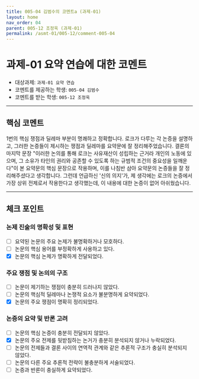 ```yaml
---
title: 005-04 김범수의 코멘트a (과제-01) 
layout: home
nav_order: 04
parent: 005-12 조정욱 (과제-01)
permalink: /asmt-01/005-12/comment-005-04
---
```


# 과제-01 요약 연습에 대한 코멘트

- 대상과제: `과제-01 요약 연습`
- 코멘트를 제공하는 학생: `005-04 김범수` 
- 코멘트를 받는 학생: `005-12 조정욱` 

---

## 핵심 코멘트

1번의 핵심 쟁점과 딜레마 부분이 명쾌하고 정확합니다. 로크가 다루는 각 논증을 설명하고, 그러한 논증들이 제시하는 쟁점과 딜레마를 요약문에 잘 정리해주었습니다. 결론의 마지막 문장 "이러한 논의를 통해 로크는 사유재산이 성립하는 근거라 개인의 노동에 있으며, 그 소유가 타인의 권리와 공존할 수 있도록 하는 규범적 조건의 중요성을 일깨운다"이 본 요약문의 핵심 문장으로 작용하며, 이를 나침반 삼아 요약문의 논증들을 잘 정리해주셨다고 생각합니다. 그런데 언급하신 '신의 의지'가, 제 생각에는 로크의 논증에서 가장 상위 전제로서 작용한다고 생각했는데, 이 내용에 대한 논증이 없어 아쉬웠습니다.

---

## 체크 포인트

### 논제 진술의 명확성 및 표현  
- [ ] 요약된 논문의 주요 논제가 불명확하거나 모호하다.  
- [ ] 논문의 핵심 용어를 부정확하게 사용하고 있다.  
- [x] 논문의 핵심 논제가 명확하게 전달되었다.  

### 주요 쟁점 및 논의의 구조  
- [ ] 논문이 제기하는 쟁점이 충분히 드러나지 않았다.  
- [ ] 논문의 핵심적 딜레마나 논쟁적 요소가 불분명하게 요약되었다.  
- [x] 논문의 주요 쟁점이 명확히 정리되었다.  

### 논증의 요약 및 반론 고려  
- [ ] 논문의 핵심 논증이 충분히 전달되지 않았다.  
- [x] 논문의 주요 전제를 뒷받침하는 논거가 충분히 분석되지 않거나 누락되었다.  
- [ ] 논문의 전제들과 결론 사이의 연역적 관계와 같은 추론적 구조가 충실히 분석되지 않았다.  
- [ ] 논문의 다른 주요 추론적 전략이 불충분하게 서술되었다.
- [ ] 논증과 반론이 충실하게 요약되었다. 